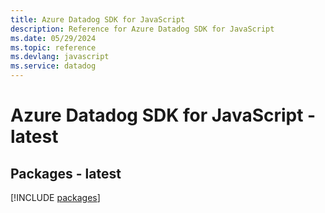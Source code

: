 ```yaml
---
title: Azure Datadog SDK for JavaScript
description: Reference for Azure Datadog SDK for JavaScript
ms.date: 05/29/2024
ms.topic: reference
ms.devlang: javascript
ms.service: datadog
---
```

# Azure Datadog SDK for JavaScript - latest
## Packages - latest
[!INCLUDE [packages](datadog-index.md)]
